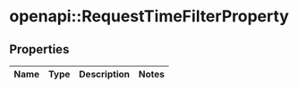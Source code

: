 # openapi::RequestTimeFilterProperty


## Properties
Name | Type | Description | Notes
------------ | ------------- | ------------- | -------------


